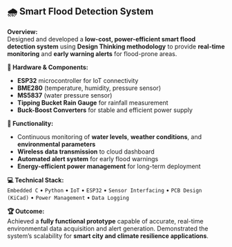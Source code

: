 ## 🌧️ Smart Flood Detection System

**Overview:**  
Designed and developed a **low-cost, power-efficient smart flood detection system** using **Design Thinking methodology** to provide **real-time monitoring** and **early warning alerts** for flood-prone areas.

**🔧 Hardware & Components:**  
- **ESP32** microcontroller for IoT connectivity  
- **BME280** (temperature, humidity, pressure sensor)  
- **MS5837** (water pressure sensor)  
- **Tipping Bucket Rain Gauge** for rainfall measurement  
- **Buck-Boost Converters** for stable and efficient power supply  

**🧠 Functionality:**  
- Continuous monitoring of **water levels**, **weather conditions**, and **environmental parameters**  
- **Wireless data transmission** to cloud dashboard  
- **Automated alert system** for early flood warnings  
- **Energy-efficient power management** for long-term deployment  

**💻 Technical Stack:**  
`Embedded C` • `Python` • `IoT` • `ESP32` • `Sensor Interfacing` • `PCB Design (KiCad)` • `Power Management` • `Data Logging`  

**🏆 Outcome:**  
Achieved a **fully functional prototype** capable of accurate, real-time environmental data acquisition and alert generation. Demonstrated the system’s scalability for **smart city and climate resilience applications**.
